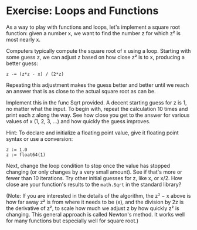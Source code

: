 # Exercise: Loops and Functions
As a way to play with functions and loops, let's implement a square root 
function: given a number x, we want to find the number z for which z² is most 
nearly x.

Computers typically compute the square root of x using a loop. Starting with
some guess z, we can adjust z based on how close z² is to x, producing a better
guess:

`z -= (z*z - x) / (2*z)`

Repeating this adjustment makes the guess better and better until we reach an 
answer that is as close to the actual square root as can be.

Implement this in the func Sqrt provided. A decent starting guess for z is 1, 
no matter what the input. To begin with, repeat the calculation 10 times and 
print each z along the way. See how close you get to the answer for various 
values of x (1, 2, 3, ...) and how quickly the guess improves.

Hint: To declare and initialize a floating point value, give it floating point 
syntax or use a conversion:

```
z := 1.0
z := float64(1)
```

Next, change the loop condition to stop once the value has stopped changing 
(or only changes by a very small amount). See if that's more or fewer than 
10 iterations. Try other initial guesses for z, like x, or x/2. How close 
are your function's results to the `math.Sqrt` in the standard library?

(Note: If you are interested in the details of the algorithm, the z² − x 
above is how far away z² is from where it needs to be (x), and the division 
by 2z is the derivative of z², to scale how much we adjust z by how quickly 
z² is changing. This general approach is called Newton's method. It works 
well for many functions but especially well for square root.)
